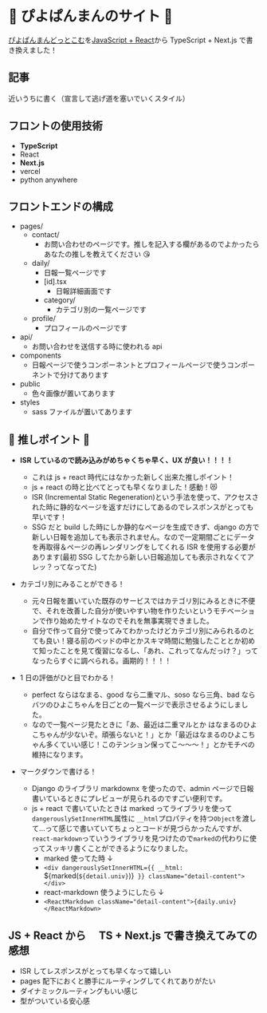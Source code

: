 # :baby_chick: ぴよぱんまんのサイト :baby_chick:

[ぴよぱんまんどっとこむ](piyopanman.com)を[JavaScript + React](https://github.com/Piyopanman/piyopanman-daily-frontend)から TypeScript + Next.js で書き換えました！

## 記事

近いうちに書く（宣言して逃げ道を塞いでいくスタイル）

## フロントの使用技術

- **TypeScript**
- React
- **Next.js**
- vercel
- python anywhere

## フロントエンドの構成

- pages/
  - contact/
    - お問い合わせのページです。推しを記入する欄があるのでよかったらあなたの推しを教えてください :kissing_heart:
  - daily/
    - 日報一覧ページです
    - [id].tsx
      - 日報詳細画面です
    - category/
      - カテゴリ別の一覧ページです
  - profile/
    - プロフィールのページです
- api/
  - お問い合わせを送信する時に使われる api
- components
  - 日報ページで使うコンポーネントとプロフィールページで使うコンポーネントで分けてあります
- public
  - 色々画像が置いてあります
- styles
  - sass ファイルが置いてあります

## :star2: 推しポイント :star2:

- **ISR しているので読み込みがめちゃくちゃ早く、UX が良い！！！！**
  - これは js + react 時代にはなかった新しく出来た推しポイント！
  - js + react の時と比べてとっても早くなりました！感動！:heart_eyes_cat:
  - ISR (Incremental Static Regeneration)という手法を使って、アクセスされた時に静的なページを返すだけにしてあるのでレスポンスがとっても早いです！
  - SSG だと build した時にしか静的なページを生成できず、django の方で新しい日報を追加しても表示されません。なので一定期間ごとにデータを再取得＆ページの再レンダリングをしてくれる ISR を使用する必要があります(最初 SSG してたから新しい日報追加しても表示されなくてアレッ？ってなってた)
- カテゴリ別にみることができる！
  - 元々日報を置いていた既存のサービスではカテゴリ別にみるときに不便で、それを改善した自分が使いやすい物を作りたいというモチベーションで作り始めたサイトなのでそれを無事実現できました。
  - 自分で作って自分で使ってみてわかったけどカテゴリ別にみられるのとても良い！寝る前のベッドの中とかスキマ時間に勉強したこととか初めて知ったことを見て復習になるし、「あれ、これってなんだっけ？」ってなったらすぐに調べられる。画期的！！！！
- 1 日の評価がひと目でわかる！

  - perfect ならはなまる、good なら二重マル、soso なら三角、bad ならバツのひよこちゃんを日ごとの一覧ページで表示させるようにしました。
  - なので一覧ページ見たときに「あ、最近は二重マルとか
    はなまるのひよこちゃんが少ないぞ。頑張らないと！」とか「最近はなまるのひよこちゃん多くていい感じ！このテンション保ってこ〜〜〜！」とかモチベの維持になります。

- マークダウンで書ける！
  - Django のライブラリ markdownx を使ったので、admin ページで日報書いているときにプレビューが見られるのですごい便利です。
  - js + react で書いていたときは marked ってライブラリを使って `dangerouslySetInnerHTML`属性に `__html`プロパティを持つ`Object`を渡して...って感じで書いていてちょっとコードが見づらかったんですが、`react-markdown`っていうライブラリを見つけたので`marked`の代わりに使ってスッキリ書くことができるようになりました。
    - marked 使ってた時 ↓
    - `<div dangerouslySetInnerHTML={{ __html: `${marked(`${detail.univ}`)}` }} className="detail-content"></div>`
    - react-markdown 使うようにしたら ↓
    - `<ReactMarkdown className="detail-content">{daily.univ}</ReactMarkdown>`

## JS + React から　 TS + Next.js で書き換えてみての感想

- ISR してレスポンスがとっても早くなって嬉しい
- pages 配下におくと勝手にルーティングしてくれてありがたい
- ダイナミックルーティングもいい感じ
- 型がついている安心感
